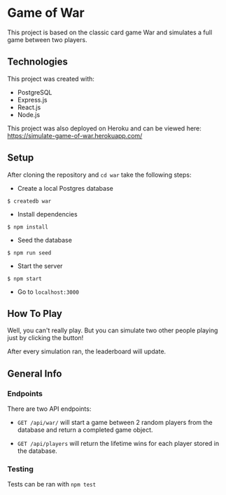 # Game of War

This project is based on the classic card game War and simulates a full game between two players.

## Technologies

This project was created with:

- PostgreSQL
- Express.js
- React.js
- Node.js

This project was also deployed on Heroku and can be viewed here:
https://simulate-game-of-war.herokuapp.com/

## Setup

After cloning the repository and `cd war` take the following steps:

- Create a local Postgres database

```
$ createdb war
```

- Install dependencies

```
$ npm install
```

- Seed the database

```
$ npm run seed
```

- Start the server

```
$ npm start
```

- Go to `localhost:3000`

## How To Play

Well, you can't really play. But you can simulate two other people playing just by clicking the button!

After every simulation ran, the leaderboard will update.

## General Info

### Endpoints

There are two API endpoints:

- `GET /api/war/` will start a game between 2 random players from the database and return a completed game object.

- `GET /api/players` will return the lifetime wins for each player stored in the database.

### Testing

Tests can be ran with `npm test`
